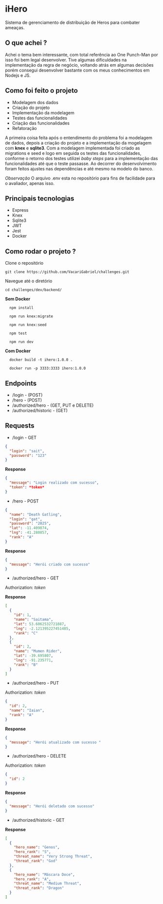 # iHero

Sistema de gerenciamento de distribuição de Heros para combater ameaças.

## O que achei ?

Achei o tema bem interessante, com total referência ao One Punch-Man por isso foi bem legal desenvolver. Tive algumas dificuldades na implementação da regra de negócio, voltando atrás em algumas decisões porém consegui desenvolver bastante com os meus conhecimentos em Nodejs e JS.

## Como foi feito o projeto

- Modelagem dos dados
- Criação do projeto
- Implementação da modelagem
- Testes das funcionalidades
- Criação das funcionalidades
- Refatoração

A primeira coisa feita após o entendimento do problema foi a modelagem de dados, depois a criação do projeto e a implementação da mogelagem com **knex** e **sqlite3**. Com a modelagem implementada foi criado as migrations e seed e logo em seguida os testes das funcionalidades, conforme o retorno dos testes utilizei _baby steps_ para a implementação das funcionalidades até que o teste passasse.
Ao decorrer do desenvolvimento foram feitos ajustes nas dependências e até mesmo na modelo do banco.

_Observação_
O arquivo .env esta no repositório para fins de facilidade para o avaliador, apenas isso.

## Principais tecnologias

- Express
- Knex
- Sqlite3
- JWT
- Jest
- Docker

## Como rodar o projeto ?

Clone o repositório

`git clone https://github.com/VacariGabriel/challenges.git`

Navegue até o diretório

`cd challenges/dev/backend/`

**Sem Docker**

```
  npm install

  npm run knex:migrate

  npm run knex:seed

  npm test

  npm run dev
```

**Com Docker**

```
  docker build -t ihero:1.0.0 .

  docker run -p 3333:3333 ihero:1.0.0
```

## Endpoints

- /login - (POST)
- /hero - (POST)
- /authorized/hero - (GET, PUT e DELETE)
- /authorized/historic - (GET)

## Requests

- /login - GET

```json
{
  "login": "sait",
  "password": "123"
}
```

**Response**

```json
{
  "message": "Login realizado com sucesso",
  "token": *token*
}
```

- /hero - POST

```json
{
  "name": "Death Gatling",
  "login": "gat",
  "password": "2025",
  "lat": -11.409874,
  "lng": -41.280857,
  "rank": "A"
}
```

**Response**

```json
{
  "message": "Herói criado com sucesso"
}
```

- /authorized/hero - GET

Authorization: _token_

**Response**

```json
[
  {
    "id": 1,
    "name": "Saitama",
    "lat": 53.6062532721887,
    "lng": -2.121395227451485,
    "rank": "C"
  },
  {
    "id": 2,
    "name": "Mumen Rider",
    "lat": -39.695807,
    "lng": -91.235771,
    "rank": "B"
  }
]
```

- /authorized/hero - PUT

Authorization: _token_

```json
{
  "id": 2,
  "name": "Iaian",
  "rank": "A"
}
```

**Response**

```json
{
  "message": "Herói atualizado com sucesso "
}
```

- /authorized/hero - DELETE

Authorization: _token_

```json
{
  "id": 2
}
```

**Response**

```json
{
  "message": "Herói deletado com sucesso"
}
```

- /authorized/historic - GET

**Response**

```json
[
  {
    "hero_name": "Genos",
    "hero_rank": "S",
    "threat_name": "Very Strong Threat",
    "threat_rank": "God"
  },
  {
    "hero_name": "Máscara Doce",
    "hero_rank": "A",
    "threat_name": "Medium Threat",
    "threat_rank": "Dragon"
  }
]
```

